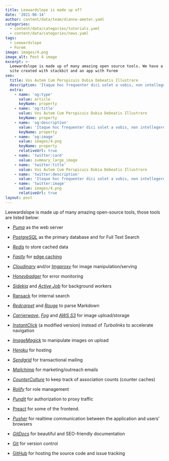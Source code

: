 ```yaml
---
title: Leewardslope is made up of?
date: '2021-06-14'
author: content/data/team/dianne-ameter.yaml
categories:
  - content/data/categories/tutorials.yaml
  - content/data/categories/news.yaml
tags:
  - Leewardslope
  - Forem
image: images/4.png
image_alt: Post 4 image
excerpt: >-
  Leewardslope is made up of many amazing open source tools. We have a Jamstack
  site created with stackbit and an app with Forem
seo:
  title: Vos Autem Cum Perspicuis Dubia Debeatis Illustrare
  description: 'Itaque hoc frequenter dici solet a vobis, non intellegere nos'
  extra:
    - name: 'og:type'
      value: article
      keyName: property
    - name: 'og:title'
      value: Vos Autem Cum Perspicuis Dubia Debeatis Illustrare
      keyName: property
    - name: 'og:description'
      value: 'Itaque hoc frequenter dici solet a vobis, non intellegere nos'
      keyName: property
    - name: 'og:image'
      value: images/4.png
      keyName: property
      relativeUrl: true
    - name: 'twitter:card'
      value: summary_large_image
    - name: 'twitter:title'
      value: Vos Autem Cum Perspicuis Dubia Debeatis Illustrare
    - name: 'twitter:description'
      value: 'Itaque hoc frequenter dici solet a vobis, non intellegere nos'
    - name: 'twitter:image'
      value: images/4.png
      relativeUrl: true
layout: post
---
```

Leewardslope is made up of many amazing open-source tools, those tools are listed below:

*   [*Puma*](https://github.com/puma/puma) as the web server

*   [*PostgreSQL*](https://www.postgresql.org/) as the primary database and for Full Text Search

*   [*Redis*](https://redis.io/) to store cached data

*   [*Fastly*](https://www.fastly.com/) for [edge caching](https://dev.to/ben/making-devto-insanely-fast)

*   [*Cloudinary*](https://cloudinary.com/) and/or [*Imgproxy*](https://github.com/imgproxy/imgproxy) for image manipulation/serving

*   [*Honeybadger*](https://www.honeybadger.io/) for error monitoring

*   [*Sidekiq*](https://github.com/mperham/sidekiq) and [*Active Job*](https://guides.rubyonrails.org/active_job_basics.html) for background workers

*   [Ransack](https://github.com/activerecord-hackery/ransack) for internal search

*   [*Redcarpet*](https://github.com/vmg/redcarpet) and [*Rouge*](https://github.com/jneen/rouge) to parse Markdown

*   [*Carrierwave*](https://github.com/carrierwaveuploader/carrierwave), [*Fog*](https://github.com/fog/fog-aws) and [*AWS S3*](https://aws.amazon.com/s3/) for image upload/storage

*   [*InstantClick*](http://instantclick.io/) (a modified version) instead of *Turbolinks* to accelerate navigation

*   [*ImageMagick*](https://imagemagick.org/) to manipulate images on upload

*   [*Heroku*](https://www.heroku.com/) for hosting

*   [*Sendgrid*](https://sendgrid.com/) for transactional mailing

*   [*Mailchimp*](https://mailchimp.com/) for marketing/outreach emails

*   [*CounterCulture*](https://github.com/magnusvk/counter_culture) to keep track of association counts (counter caches)

*   [*Rolify*](https://github.com/RolifyCommunity/rolify) for role management

*   [*Pundit*](https://github.com/varvet/pundit) for authorization to proxy traffic

*   [Preact](https://preactjs.com/) for some of the frontend.

*   [*Pusher*](https://pusher.com/) for realtime communication between the application and users' browsers

*   [*GitDocs*](https://github.com/timberio/gitdocs) for beautiful and SEO-friendly documentation

*   [Git](https://git-scm.com/) for version control

*   [GitHub](https://github.com/) for hosting the source code and issue tracking
